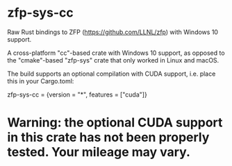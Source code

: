 # zfp-sys-cc
Raw Rust bindings to ZFP (https://github.com/LLNL/zfp) with Windows 10 support.

A cross-platform "cc"-based crate with Windows 10 support, as opposed to the "cmake"-based "zfp-sys" crate that only worked in Linux and macOS.

The build supports an optional compilation with CUDA support, i.e. place this in your Cargo.toml:

zfp-sys-cc = {version = "*", features = ["cuda"]}

# Warning: the optional CUDA support in this crate has not been properly tested. Your mileage may vary.
